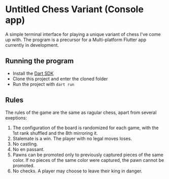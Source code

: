 # Untitled Chess Variant (Console app)
A simple terminal interface for playing a unique variant of chess I've come up with.
The program is a precursor for a Multi-platform Flutter app currently in development.

## Running the program
- Install the [Dart SDK](https://dart.dev/get-dart)
- Clone this project and enter the cloned folder
- Run the project with `dart run`

## Rules
The rules of the game are the same as ragular chess, apart from several exeptions:
1. The configuration of the board is randomized for each game, with the 1st rank shuffled and the 8th mirroring it.
2. Stalemate is a win. The player with no legal moves loses.
3. No castling.
4. No en passant.
5. Pawns can be promoted only to previously captured pieces of the same color. If no pieces of the same color were captured, the pawn cannot be promoted.
6. No checks. A player may choose to leave their king in danger.
